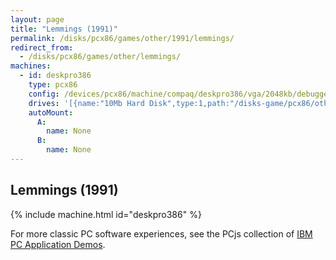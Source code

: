 ```yaml
---
layout: page
title: "Lemmings (1991)"
permalink: /disks/pcx86/games/other/1991/lemmings/
redirect_from:
  - /disks/pcx86/games/other/lemmings/
machines:
  - id: deskpro386
    type: pcx86
    config: /devices/pcx86/machine/compaq/deskpro386/vga/2048kb/debugger/machine.xml
    drives: '[{name:"10Mb Hard Disk",type:1,path:"/disks-game/pcx86/other/1991/lemmings/COMPAQ331-LEMMINGS.json"}]'
    autoMount:
      A:
        name: None
      B:
        name: None
---
```


Lemmings (1991)
---------------

{% include machine.html id="deskpro386" %}

For more classic PC software experiences, see the PCjs collection of [IBM PC Application Demos](/apps/pcx86/).
